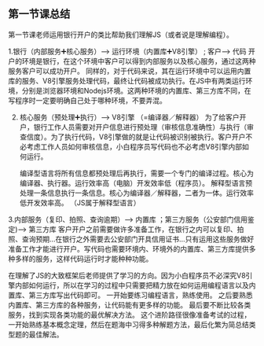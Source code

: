 ## 第一节课总结
第一节课老师运用银行开户的类比帮助我们理解JS（或者说是理解编程）。

1.银行（内部服务➕核心服务）—> 运行环境（内置库➕V8引擎） ; 客户—> 代码
  开户的环境是银行，在这个环境中客户可以得到内部服务以及核心服务，通过这两种服务客户可以成功开户。
  同样的，对于代码来说，其在运行环境中可以运用内置库的服务、V8引擎服务处理代码，最终让代码被成功执行。在JS中有两类运行环境，分别是浏览器环境和Nodejs环境。这两种环境的内置库、第三方库不同，在写程序时一定要明确自己处于哪种环境，不要弄混。
  

2. 核心服务（预处理➕执行）—> V8引擎 （=编译器／解释器）
   为了给客户开户，银行工作人员需要对开户信息进行预处理（审核信息准确性）与执行（审查信度）。为了执行代码，V8引擎做的就是让代码被识别被执行。客户开户不必考虑工作人员如何审核信息，小白程序员写代码也不必考虑V8引擎内部如何运行。
   
   编译型语言将所有信息都预处理后再执行，需要一个专门的编译过程。核心为编译器、执行器。运行效率高（电脑）开发效率低（程序员）。
   解释型语言预处理一条信息执行一条信息。核心为编译器／解释器，二者为一体。运行效率低开发效率高。
（JS属于解释型语言）

  
3.内部服务（复印、拍照、查询逾期）—> 内置库 ；第三方服务（公安部门信用鉴定)—> 第三方库
  客户开户之前需要做许多准备工作，在银行之内可以复印、拍照、查询预期…在银行之外需要去公安部门开具信用证书…只有运用这些服务做好准备工作才能进行开户。写代码也需要环境内、环境外的内置库、第三方库提供多种多样的服务，这样代码运行时才能种种功能。
  

在理解了JS的大致框架后老师提供了学习的方向。因为小白程序员不必深究V8引擎内部如何运行，所以在学习的过程中只需要把精力放在如何运用编程语言以及内置库、第三方库写出代码即可。
  一开始要练习编程语言，熟练使用。
  之后要熟悉内置库、第三方库的各种服务，让代码能有更多样的功能。
  最后要不断比较各类服务，找到实现各类功能的最优解决方法。
这个进阶路径很像准备考试的过程，一开始熟练基本概念定理，然后在题海中习得多种解题方法，最后化繁为简总结类型题的最佳解法。

